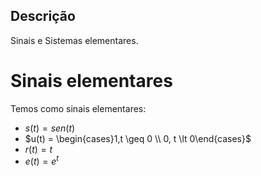 ## Descrição

Sinais e Sistemas elementares.

# Sinais elementares

Temos como sinais elementares:
- $s(t) = sen(t)$
- $u(t) = \begin{cases}1,t \geq 0 \\ 0, t \lt 0\end{cases}$
- $r(t) = t$
- $e(t) = e^{t}$

